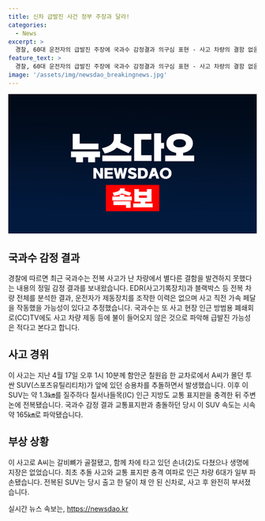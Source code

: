 ```yaml
---
title: 신차 급발진 사건 정부 주장과 달라!
categories:
  - News
excerpt: >
  경찰, 60대 운전자의 급발진 주장에 국과수 감정결과 의구심 표현 - 사고 차량의 결함 없음, 운전자의 제동장치 조작 이력 없었으며, 가속 페달 작동 가능성 언급. 차량은 1.3㎞를 질주하다 교통표지판 충돌, 165㎞의 고속으로 주행 중 전복. 운전자는 골절 부상, 두 살배기 손녀는 부상 있으나 생명에 지장은 없었음. 사고 후 6대 차량 파손 및 전복된 차량 완전 파손.
feature_text: >
  경찰, 60대 운전자의 급발진 주장에 국과수 감정결과 의구심 표현 - 사고 차량의 결함 없음, 운전자의 제동장치 조작 이력 없었으며, 가속 페달 작동 가능성 언급. 차량은 1.3㎞를 질주하다 교통표지판 충돌, 165㎞의 고속으로 주행 중 전복. 운전자는 골절 부상, 두 살배기 손녀는 부상 있으나 생명에 지장은 없었음. 사고 후 6대 차량 파손 및 전복된 차량 완전 파손.
image: '/assets/img/newsdao_breakingnews.jpg'
---
```


<p><img src="/assets/img/newsdao_breakingnews.jpg" alt="ranknews 속보" /></p>

<h2 data-ke-size="size26">국과수 감정 결과</h2>

<p data-ke-size="size16">경찰에 따르면 최근 국과수는 전복 사고가 난 차량에서 별다른 결함을 발견하지 못했다는 내용의 정밀 감정 결과를 보내왔습니다. EDR(사고기록장치)과 블랙박스 등 전복 차량 전체를 분석한 결과, 운전자가 제동장치를 조작한 이력은 없으며 사고 직전 가속 페달을 작동했을 가능성이 있다고 추정했습니다. 국과수는 또 사고 현장 인근 방범용 폐쇄회로(CC)TV에도 사고 차량 제동 등에 불이 들어오지 않은 것으로 파악해 급발진 가능성은 적다고 본다고 합니다.</p>

<h2 data-ke-size="size26">사고 경위</h2>

<p data-ke-size="size16">이 사고는 지난 4월 17일 오후 1시 10분께 함안군 칠원읍 한 교차로에서 A씨가 몰던 투싼 SUV(스포츠유틸리티차)가 앞에 있던 승용차를 추돌하면서 발생했습니다. 이후 이 SUV는 약 1.3㎞를 질주하다 칠서나들목(IC) 인근 지방도 교통 표지판을 충격한 뒤 주변 논에 전복됐습니다. 국과수 감정 결과 교통표지판과 충돌하던 당시 이 SUV 속도는 시속 약 165㎞로 파악됐습니다.</p>

<h2 data-ke-size="size26">부상 상황</h2>

<p data-ke-size="size16">이 사고로 A씨는 갈비뼈가 골절됐고, 함께 차에 타고 있던 손녀(2)도 다쳤으나 생명에 지장은 없었습니다. 최초 추돌 사고와 교통 표지판 충격 여파로 인근 차량 6대가 일부 파손됐습니다. 전복된 SUV는 당시 출고 한 달이 채 안 된 신차로, 사고 후 완전히 부서졌습니다.</p>
실시간 뉴스 속보는, <a href="https://newsdao.kr" rel="dofollow">https://newsdao.kr</a>


